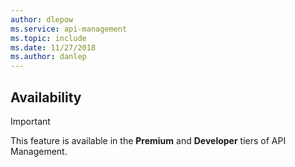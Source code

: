 ```yaml
---
author: dlepow
ms.service: api-management
ms.topic: include
ms.date: 11/27/2018
ms.author: danlep
---
```


## Availability

> [!IMPORTANT]
> This feature is available in the **Premium** and **Developer** tiers of API Management.
